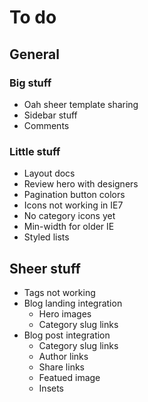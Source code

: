 # To do




## General


### Big stuff

- Oah sheer template sharing
- Sidebar stuff
- Comments

### Little stuff

- Layout docs
- Review hero with designers
- Pagination button colors
- Icons not working in IE7
- No category icons yet
- Min-width for older IE
- Styled lists


## Sheer stuff

- Tags not working
- Blog landing integration
  - Hero images
  - Category slug links
- Blog post integration
  - Category slug links
  - Author links
  - Share links
  - Featued image
  - Insets
